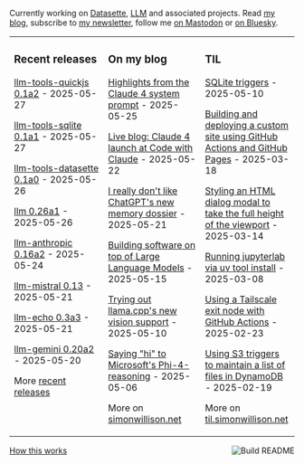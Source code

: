 Currently working on [Datasette](https://datasette.io/), [LLM](https://llm.datasette.io/) and associated projects. Read [my blog](https://simonwillison.net/), subscribe to [my newsletter](https://simonw.substack.com/), follow me <a href="https://fedi.simonwillison.net/@simon">on Mastodon</a> or [on Bluesky](https://bsky.app/profile/simonwillison.net).

<table><tr><td valign="top" width="33%">

### Recent releases
<!-- recent_releases starts -->
[llm-tools-quickjs 0.1a2](https://github.com/simonw/llm-tools-quickjs/releases/tag/0.1a2) - 2025-05-27

[llm-tools-sqlite 0.1a1](https://github.com/simonw/llm-tools-sqlite/releases/tag/0.1a1) - 2025-05-27

[llm-tools-datasette 0.1a0](https://github.com/simonw/llm-tools-datasette/releases/tag/0.1a0) - 2025-05-26

[llm 0.26a1](https://github.com/simonw/llm/releases/tag/0.26a1) - 2025-05-26

[llm-anthropic 0.16a2](https://github.com/simonw/llm-anthropic/releases/tag/0.16a2) - 2025-05-24

[llm-mistral 0.13](https://github.com/simonw/llm-mistral/releases/tag/0.13) - 2025-05-21

[llm-echo 0.3a3](https://github.com/simonw/llm-echo/releases/tag/0.3a3) - 2025-05-21

[llm-gemini 0.20a2](https://github.com/simonw/llm-gemini/releases/tag/0.20a2) - 2025-05-20
<!-- recent_releases ends -->
More [recent releases](https://github.com/simonw/simonw/blob/main/releases.md)
</td><td valign="top" width="34%">

### On my blog
<!-- blog starts -->
[Highlights from the Claude 4 system prompt](https://simonwillison.net/2025/May/25/claude-4-system-prompt/) - 2025-05-25

[Live blog: Claude 4 launch at Code with Claude](https://simonwillison.net/2025/May/22/code-with-claude-live-blog/) - 2025-05-22

[I really don't like ChatGPT's new memory dossier](https://simonwillison.net/2025/May/21/chatgpt-new-memory/) - 2025-05-21

[Building software on top of Large Language Models](https://simonwillison.net/2025/May/15/building-on-llms/) - 2025-05-15

[Trying out llama.cpp's new vision support](https://simonwillison.net/2025/May/10/llama-cpp-vision/) - 2025-05-10

[Saying "hi" to Microsoft's Phi-4-reasoning](https://simonwillison.net/2025/May/6/phi-4-reasoning/) - 2025-05-06
<!-- blog ends -->
More on [simonwillison.net](https://simonwillison.net/)
</td><td valign="top" width="33%">

### TIL
<!-- tils starts -->
[SQLite triggers](https://til.simonwillison.net/sqlite/sqlite-triggers) - 2025-05-10

[Building and deploying a custom site using GitHub Actions and GitHub Pages](https://til.simonwillison.net/github-actions/github-pages) - 2025-03-18

[Styling an HTML dialog modal to take the full height of the viewport](https://til.simonwillison.net/css/dialog-full-height) - 2025-03-14

[Running jupyterlab via uv tool install](https://til.simonwillison.net/jupyter/jupyterlab-uv-tool-install) - 2025-03-08

[Using a Tailscale exit node with GitHub Actions](https://til.simonwillison.net/tailscale/tailscale-github-actions) - 2025-02-23

[Using S3 triggers to maintain a list of files in DynamoDB](https://til.simonwillison.net/aws/s3-triggers-dynamodb) - 2025-02-19
<!-- tils ends -->
More on [til.simonwillison.net](https://til.simonwillison.net/)
</td></tr></table>

<a href="https://github.com/simonw/simonw/actions"><img src="https://github.com/simonw/simonw/workflows/Build%20README/badge.svg" align="right" alt="Build README"></a> <a href="https://simonwillison.net/2020/Jul/10/self-updating-profile-readme/">How this works</a>
